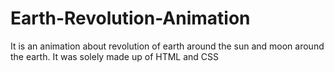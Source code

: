 # Earth-Revolution-Animation
It is an animation about revolution of earth around the sun and moon around the earth. It was solely made up of HTML and CSS
